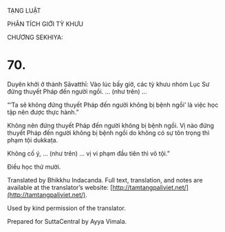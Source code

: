  

TẠNG LUẬT

PHÂN TÍCH GIỚI TỲ KHƯU

CHƯƠNG SEKHIYA:

# 70.

Duyên khởi ở thành Sāvatthī: Vào lúc bấy giờ, các tỳ khưu nhóm Lục Sư đứng thuyết Pháp đến người ngồi. … (như trên) …

“‘Ta sẽ không đứng thuyết Pháp đến người không bị bệnh ngồi’ là việc học tập nên được thực hành.”

Không nên đứng thuyết Pháp đến người không bị bệnh ngồi. Vị nào đứng thuyết Pháp đến người không bị bệnh ngồi do không có sự tôn trọng thì phạm tội dukkaṭa.

Không cố ý, … (như trên) … vị vi phạm đầu tiên thì vô tội.”

Điều học thứ mười.

Translated by Bhikkhu Indacanda. Full text, translation, and notes are available at the translator’s website: [http://tamtangpaliviet.net/](http://tamtangpaliviet.net/).

Used by kind permission of the translator.

Prepared for SuttaCentral by Ayya Vimala.